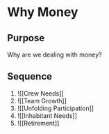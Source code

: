 # Why Money
## Purpose
Why are we dealing with money?

## Sequence
1. ![[Crew Needs]]
2. ![[Team Growth]]
3. ![[Unfolding Participation]]
4. ![[Inhabitant Needs]]
5. ![[Retirement]]